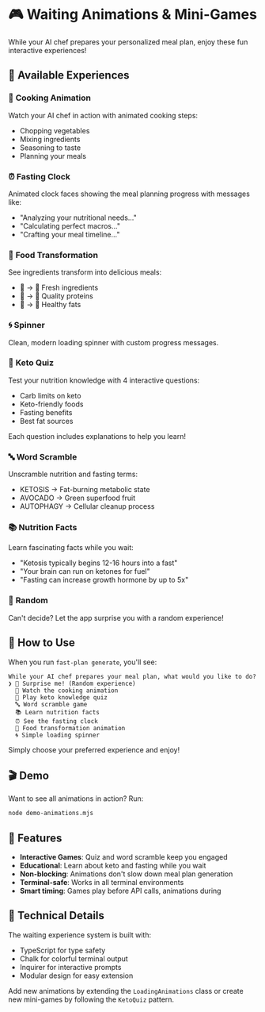 # 🎮 Waiting Animations & Mini-Games

While your AI chef prepares your personalized meal plan, enjoy these fun interactive experiences!

## 🎨 Available Experiences

### 🍳 **Cooking Animation**
Watch your AI chef in action with animated cooking steps:
- Chopping vegetables
- Mixing ingredients  
- Seasoning to taste
- Planning your meals

### ⏰ **Fasting Clock**
Animated clock faces showing the meal planning progress with messages like:
- "Analyzing your nutritional needs..."
- "Calculating perfect macros..."
- "Crafting your meal timeline..."

### 🔄 **Food Transformation**
See ingredients transform into delicious meals:
- 🥬 → 🥗 Fresh ingredients
- 🥩 → 🍖 Quality proteins
- 🥑 → 🥙 Healthy fats

### 🌀 **Spinner**
Clean, modern loading spinner with custom progress messages.

### 🧠 **Keto Quiz**
Test your nutrition knowledge with 4 interactive questions:
- Carb limits on keto
- Keto-friendly foods
- Fasting benefits
- Best fat sources

Each question includes explanations to help you learn!

### 🔤 **Word Scramble**
Unscramble nutrition and fasting terms:
- KETOSIS → Fat-burning metabolic state
- AVOCADO → Green superfood fruit
- AUTOPHAGY → Cellular cleanup process

### 📚 **Nutrition Facts**
Learn fascinating facts while you wait:
- "Ketosis typically begins 12-16 hours into a fast"
- "Your brain can run on ketones for fuel"
- "Fasting can increase growth hormone by up to 5x"

### 🎲 **Random**
Can't decide? Let the app surprise you with a random experience!

## 🚀 How to Use

When you run `fast-plan generate`, you'll see:

```
While your AI chef prepares your meal plan, what would you like to do?
❯ 🎲 Surprise me! (Random experience)
  🍳 Watch the cooking animation
  🧠 Play keto knowledge quiz
  🔤 Word scramble game
  📚 Learn nutrition facts
  ⏰ See the fasting clock
  🔄 Food transformation animation
  🌀 Simple loading spinner
```

Simply choose your preferred experience and enjoy!

## 🎬 Demo

Want to see all animations in action? Run:
```bash
node demo-animations.mjs
```

## 🎯 Features

- **Interactive Games**: Quiz and word scramble keep you engaged
- **Educational**: Learn about keto and fasting while you wait
- **Non-blocking**: Animations don't slow down meal plan generation
- **Terminal-safe**: Works in all terminal environments
- **Smart timing**: Games play before API calls, animations during

## 🔧 Technical Details

The waiting experience system is built with:
- TypeScript for type safety
- Chalk for colorful terminal output
- Inquirer for interactive prompts
- Modular design for easy extension

Add new animations by extending the `LoadingAnimations` class or create new mini-games by following the `KetoQuiz` pattern.
